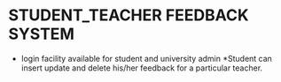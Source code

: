 # STUDENT_TEACHER FEEDBACK SYSTEM
* login facility available for student and university admin
*Student can insert update and delete his/her feedback for a particular teacher.

